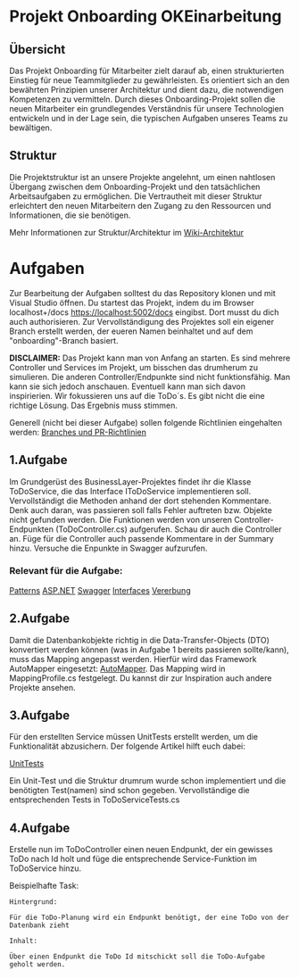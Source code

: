 # Projekt Onboarding OKEinarbeitung

## Übersicht
Das Projekt Onboarding für Mitarbeiter zielt darauf ab, einen strukturierten Einstieg für neue Teammitglieder zu gewährleisten.
Es orientiert sich an den bewährten Prinzipien unserer Architektur und dient dazu, die notwendigen Kompetenzen zu vermitteln.
Durch dieses Onboarding-Projekt sollen die neuen Mitarbeiter ein grundlegendes Verständnis für unsere Technologien entwickeln und in der Lage sein, die typischen Aufgaben unseres Teams zu bewältigen.

## Struktur
Die Projektstruktur ist an unsere Projekte angelehnt, um einen nahtlosen Übergang zwischen dem Onboarding-Projekt und den tatsächlichen Arbeitsaufgaben zu ermöglichen.
Die Vertrautheit mit dieser Struktur erleichtert den neuen Mitarbeitern den Zugang zu den Ressourcen und Informationen, die sie benötigen.

Mehr Informationen zur Struktur/Architektur im [Wiki-Architektur](https://dev.azure.com/ok-objektkultur/OKPlattform/_wiki/wikis/OKPlattform.wiki/886/Architektur)

# Aufgaben

Zur Bearbeitung der Aufgaben solltest du das Repository klonen und mit Visual Studio öffnen.
Du startest das Projekt, indem du im Browser localhost+/docs [https://localhost:5002/docs](https://localhost:5002/docs) eingibst.
Dort musst du dich auch authorisieren.
Zur Vervollständigung des Projektes soll ein eigener Branch erstellt werden, der eueren Namen beinhaltet und auf dem "onboarding"-Branch basiert.

**DISCLAIMER:**
Das Projekt kann man von Anfang an starten.
Es sind mehrere Controller und Services im Projekt, um bisschen das drumherum zu simulieren. Die anderen Controller/Endpunkte sind nicht funktionsfähig.
Man kann sie sich jedoch anschauen. Eventuell kann man sich davon inspirierien.
Wir fokussieren uns auf die ToDo´s.
Es gibt nicht die eine richtige Lösung. Das Ergebnis muss stimmen.

Generell (nicht bei dieser Aufgabe) sollen folgende Richtlinien eingehalten werden: 
[Branches und PR-Richtlinien](https://dev.azure.com/ok-objektkultur/OKPlattform/_wiki/wikis/OKPlattform.wiki/218/Branches-und-PR-Richtlinien)


## 1.Aufgabe 

Im Grundgerüst des BusinessLayer-Projektes findet ihr die Klasse ToDoService, die das Interface IToDoService implementieren soll. 
Vervollständigt die Methoden anhand der dort stehenden Kommentare.
Denk auch daran, was passieren soll falls Fehler auftreten bzw. Objekte nicht gefunden werden.
Die Funktionen werden von unseren Controller-Endpunkten (ToDoController.cs) aufgerufen. Schau dir auch die Controller an.
Füge für die Controller auch passende Kommentare in der Summary hinzu.
Versuche die Enpunkte in Swagger aufzurufen. 

### Relevant für die Aufgabe:

[Patterns](https://dev.azure.com/ok-objektkultur/OKPlattform/_wiki/wikis/OKPlattform.wiki/881/Patterns)
[ASP.NET](https://dev.azure.com/ok-objektkultur/OKPlattform/_wiki/wikis/OKPlattform.wiki/908/ASP-.NET)
[Swagger](https://dev.azure.com/ok-objektkultur/OKPlattform/_wiki/wikis/OKPlattform.wiki/894/Swagger)
[Interfaces](https://dev.azure.com/ok-objektkultur/OKPlattform/_wiki/wikis/OKPlattform.wiki/1070/Interfaces)
[Vererbung](https://dev.azure.com/ok-objektkultur/OKPlattform/_wiki/wikis/OKPlattform.wiki/1078/Vererbung)

## 2.Aufgabe

Damit die Datenbankobjekte richtig in die Data-Transfer-Objects (DTO) konvertiert werden können (was in Aufgabe 1 bereits passieren sollte/kann), muss das Mapping angepasst werden.
Hierfür wird das Framework AutoMapper eingesetzt: [AutoMapper](https://dev.azure.com/ok-objektkultur/OKPlattform/_wiki/wikis/OKPlattform.wiki/1058/Auto-Mapper).
Das Mapping wird in MappingProfile.cs festgelegt.
Du kannst dir zur Inspiration auch andere Projekte ansehen.


## 3.Aufgabe

Für den erstellten Service müssen UnitTests erstellt werden, um die Funktionalität abzusichern. Der folgende Artikel hilft euch dabei:

[UnitTests](https://dev.azure.com/ok-objektkultur/OKPlattform/_wiki/wikis/OKPlattform.wiki/1015/Unit-Tests)

Ein Unit-Test und die Struktur drumrum wurde schon implementiert und die benötigten Test(namen) sind schon gegeben. Vervollständige die entsprechenden Tests in ToDoServiceTests.cs



## 4.Aufgabe

Erstelle nun im ToDoController einen neuen Endpunkt, der ein gewisses ToDo nach Id holt und füge die entsprechende Service-Funktion im ToDoService hinzu.

Beispielhafte Task:

```
Hintergrund:

Für die ToDo-Planung wird ein Endpunkt benötigt, der eine ToDo von der Datenbank zieht

Inhalt:

Über einen Endpunkt die ToDo Id mitschickt soll die ToDo-Aufgabe geholt werden.

```
